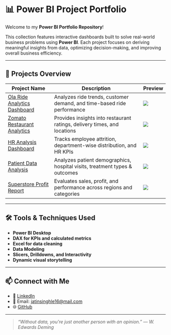 # 📊 Power BI Project Portfolio

Welcome to my **Power BI Portfolio Repository**!

This collection features interactive dashboards built to solve real-world business problems using **Power BI**. Each project focuses on deriving meaningful insights from data, optimizing decision-making, and improving overall business efficiency.

---

## 🚀 Projects Overview

| Project Name                             | Description                                                                 | Preview |
|------------------------------------------|-----------------------------------------------------------------------------|---------|
| [Ola Ride Analytics Dashboard](./Olaproject_jatin.pbix)         | Analyzes ride trends, customer demand, and time-based ride performance       | ![](./Ola-Ride-Analytics/images/preview.png) |
| [Zomato Restaurant Analytics](./Zomato-Restaurant-Analytics) | Provides insights into restaurant ratings, delivery times, and locations     | ![](./Zomato-Restaurant-Analytics/images/preview.png) |
| [HR Analysis Dashboard](./hr_analysis.pbix)                     | Tracks employee attrition, department-wise distribution, and HR KPIs         | ![](./HR-Analysis/images/preview.png) |
| [Patient Data Analysis](./Patient-Data-Analysis)           | Analyzes patient demographics, hospital visits, treatment types & outcomes   | ![](./Patient-Data-Analysis/images/preview.png) |
| [Superstore Profit Report](./Superstore-Profit-Report)     | Evaluates sales, profit, and performance across regions and categories       | ![](./Superstore-Profit-Report/images/preview.png) |

---

## 🛠️ Tools & Techniques Used

- **Power BI Desktop**
- **DAX for KPIs and calculated metrics**
- **Excel for data cleaning**
- **Data Modeling**
- **Slicers, Drilldowns, and Interactivity**
- **Dynamic visual storytelling**

---

## 📫 Connect with Me

- 💼 [LinkedIn](www.linkedin.com/in/jatinsinghle)
- 📧 Email: jatinsinghle16@mail.com
- 🌐 [GitHub](https://github.com/jatinsinghle)

---

> _“Without data, you're just another person with an opinion.” — W. Edwards Deming_
